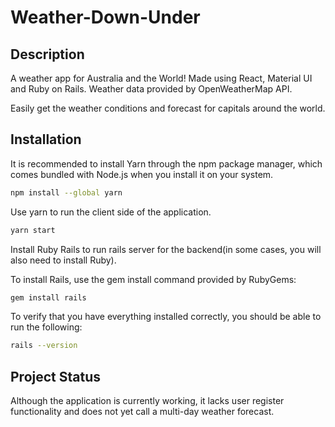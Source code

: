 # Weather-Down-Under

## Description

A weather app for Australia and the World! Made using React, Material UI and Ruby on Rails. Weather data provided by OpenWeatherMap API. 

Easily get the weather conditions and forecast for capitals around the world.

## Installation 

It is recommended to install Yarn through the npm package manager, which comes bundled with Node.js when you install it on your system.

```zsh
npm install --global yarn
```

Use yarn to run the client side of the application.

```zsh
yarn start
```
Install Ruby Rails to run rails server for the backend(in some cases, you will also need to install Ruby).

To install Rails, use the gem install command provided by RubyGems:

```zsh
gem install rails
```
To verify that you have everything installed correctly, you should be able to run the following:

```zsh
rails --version
```

## Project Status

Although the application is currently working, it lacks user register  functionality and does not yet call a multi-day weather forecast. 